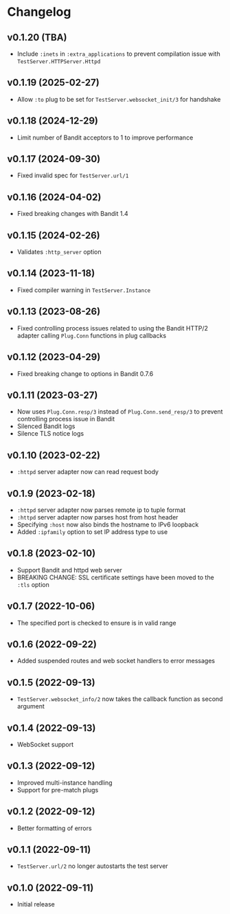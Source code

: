 # Changelog

## v0.1.20 (TBA)

- Include `:inets` in `:extra_applications` to prevent compilation issue with `TestServer.HTTPServer.Httpd`

## v0.1.19 (2025-02-27)

- Allow `:to` plug to be set for `TestServer.websocket_init/3` for handshake

## v0.1.18 (2024-12-29)

- Limit number of Bandit acceptors to 1 to improve performance

## v0.1.17 (2024-09-30)

- Fixed invalid spec for `TestServer.url/1`

## v0.1.16 (2024-04-02)

- Fixed breaking changes with Bandit 1.4

## v0.1.15 (2024-02-26)

- Validates `:http_server` option

## v0.1.14 (2023-11-18)

- Fixed compiler warning in `TestServer.Instance`


## v0.1.13 (2023-08-26)

- Fixed controlling process issues related to using the Bandit HTTP/2 adapter calling `Plug.Conn` functions in plug callbacks

## v0.1.12 (2023-04-29)

- Fixed breaking change to options in Bandit 0.7.6

## v0.1.11 (2023-03-27)

- Now uses `Plug.Conn.resp/3` instead of `Plug.Conn.send_resp/3` to prevent controlling process issue in Bandit
- Silenced Bandit logs
- Silence TLS notice logs

## v0.1.10 (2023-02-22)

- `:httpd` server adapter now can read request body

## v0.1.9 (2023-02-18)

- `:httpd` server adapter now parses remote ip to tuple format
- `:httpd` server adapter now parses host from host header
- Specifying `:host` now also binds the hostname to IPv6 loopback
- Added `:ipfamily` option to set IP address type to use

## v0.1.8 (2023-02-10)

- Support Bandit and httpd web server
- BREAKING CHANGE: SSL certificate settings have been moved to the `:tls` option

## v0.1.7 (2022-10-06)

- The specified port is checked to ensure is in valid range

## v0.1.6 (2022-09-22)

- Added suspended routes and web socket handlers to error messages

## v0.1.5 (2022-09-13)

- `TestServer.websocket_info/2` now takes the callback function as second argument

## v0.1.4 (2022-09-13)

- WebSocket support

## v0.1.3 (2022-09-12)

- Improved multi-instance handling
- Support for pre-match plugs

## v0.1.2 (2022-09-12)

- Better formatting of errors

## v0.1.1 (2022-09-11)

- `TestServer.url/2` no longer autostarts the test server

## v0.1.0 (2022-09-11)

- Initial release
